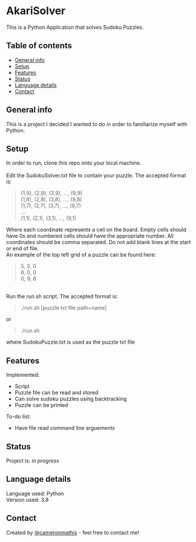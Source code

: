 # AkariSolver
This is a Python Application that solves Sudoku Puzzles.

## Table of contents
* [General info](#general-info)
* [Setup](#setup)
* [Features](#features)
* [Status](#status)
* [Language details](#Language-details)
* [Contact](#contact)

## General info
This is a project I decided I wanted to do in order to familiarize myself with Python.

## Setup
In order to run, clone this repo onto your local machine. <br/><br/>
Edit the SudokuSolver.txt file to contain your puzzle. The accepted format is: 
>(1,9), (2,9), (3,9), ..., (9,9) <br/>
>(1,8), (2,8), (3,8), ..., (9,8) <br/>
>(1,7), (2,7), (3,7), ..., (9,7) <br/>
>... <br/>
>(1,1), (2,1), (3,1), ..., (9,1) <br/>

Where each coordinate represents a cell on the board. Empty cells should have 0s and numbered cells should have the
appropriate number. All coordinates should be comma separated.
Do not add blank lines at the start or end of file. <br/>
An example of the top left grid of a puzzle can be found here: <br/>
>5, 3, 0 <br/>
>6, 0, 0 <br/>
>0, 9, 8 <br/>

<br/>Run the run.sh script. The accepted format is:
>./run.sh [puzzle txt file path+name]

or
>./run.sh

where SudokuPuzzle.txt is used as the puzzle txt file

## Features
Implemented:
* Script
* Puzzle file can be read and stored
* Can solve sudoku puzzles using backtracking
* Puzzle can be printed

To-do list:
* Have file read command line arguements

## Status
Project is: _in progress_

## Language details
Language used: Python </br>
Version used: 3.8

## Contact
Created by [@cameronmathis](https://github.com/cameronmathis/) - feel free to contact me!